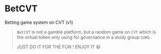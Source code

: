 # BetCVT

Betting game system on CVT (v1)

> `BetCVT` is not a gamble platform, but a random game on `CVT` which is the virtual token only using for governance in a study group `CURG` .
>
> JUST DO IT FOR THE FUN ! ENJOY IT :smile:
